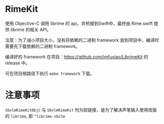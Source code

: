 # RimeKit

使用 Objective-C 调用 librime 的 api，并桥接到Swift中，最终由 Rime.swift 提供 librime 的相关 API。

注意：为了减小项目大小，没有将依赖的二进制 framework 放到项目中，编译时需要先下载依赖的二进制 framework。

编译好的 framework 在项目：https://github.com/imfuxiao/LibrimeKit 的 release 中。

可在项目根路径下执行 `make framework` 下载。

# 注意事项

`SbxlmRimeKitObjC` 与 `SbxlmRimeKit` 均为软链接，是为了解决声笔输入使用改版的 `librime`, 即 `"librime-sbxlm`
